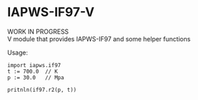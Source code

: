 # IAPWS-IF97-V
WORK IN PROGRESS  
V module that provides IAPWS-IF97 and some helper functions

Usage:
	
	import iapws.if97
	t := 700.0	// K
	p := 30.0	// Mpa
	
	pritnln(if97.r2(p, t))
